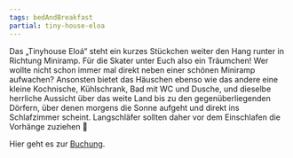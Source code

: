 ```yaml
---
tags: bedAndBreakfast
partial: tiny-house-eloa
---
```


Das „Tinyhouse Eloá“ steht ein kurzes Stückchen weiter den Hang runter in Richtung Miniramp. Für die Skater unter Euch also ein Träumchen! Wer wollte nicht schon immer mal direkt neben einer schönen Miniramp aufwachen? Ansonsten bietet das Häuschen ebenso wie das andere eine kleine Kochnische, Kühlschrank, Bad mit WC und Dusche, und dieselbe herrliche Aussicht über das weite Land bis zu den gegenüberliegenden Dörfern, über denen morgens die Sonne aufgeht und direkt ins Schlafzimmer scheint. Langschläfer sollten daher vor dem Einschlafen die Vorhänge zuziehen 🙂

Hier geht es zur [Buchung](/{{locale}}/dummy.md).
